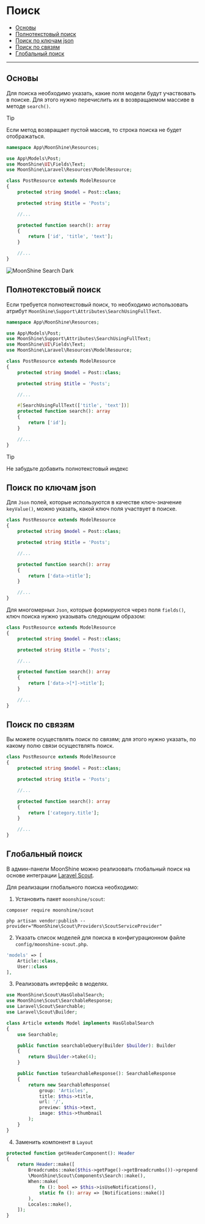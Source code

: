 # Поиск

  - [Основы](#basics)
  - [Полнотекстовый поиск](#fulltext)
  - [Поиск по ключам json](#json)
  - [Поиск по связям](#relation)
  - [Глобальный поиск](#global)

---

<a name="basics"></a>
## Основы

Для поиска необходимо указать, какие поля модели будут участвовать в поиске. Для этого нужно перечислить их в возвращаемом массиве в методе `search()`.

> [!TIP] 
> Если метод возвращает пустой массив, то строка поиска не будет отображаться.

```php
namespace App\MoonShine\Resources;

use App\Models\Post;
use MoonShine\UI\Fields\Text;
use MoonShine\Laravel\Resources\ModelResource;

class PostResource extends ModelResource
{
    protected string $model = Post::class;

    protected string $title = 'Posts';

    //...

    protected function search(): array
    {
        return ['id', 'title', 'text'];
    }

    //...
}
```

![MoonShine Search Dark](https://raw.githubusercontent.com/moonshine-software/doc/3.x/resources/screenshots/search_dark.png)

<a name="fulltext"></a>
## Полнотекстовый поиск

Если требуется полнотекстовый поиск, то необходимо использовать атрибут `MoonShine\Support\Attributes\SearchUsingFullText`.

```php
namespace App\MoonShine\Resources;

use App\Models\Post;
use MoonShine\Support\Attributes\SearchUsingFullText;
use MoonShine\UI\Fields\Text;
use MoonShine\Laravel\Resources\ModelResource;

class PostResource extends ModelResource
{
    protected string $model = Post::class;

    protected string $title = 'Posts';

    //...

    #[SearchUsingFullText(['title', 'text'])]
    protected function search(): array
    {
        return ['id'];
    }

    //...
}
```

> [!TIP] 
> Не забудьте добавить полнотекстовый индекс

<a name="json"></a>
## Поиск по ключам json

Для `Json` полей, которые используются в качестве ключ-значение `keyValue()`, можно указать, какой ключ поля участвует в поиске.

```php
class PostResource extends ModelResource
{
    protected string $model = Post::class;

    protected string $title = 'Posts';

    //...

    protected function search(): array
    {
        return ['data->title'];
    }

    //...
}
```

Для многомерных `Json`, которые формируются через поля `fields()`, ключ поиска нужно указывать следующим образом:

```php
class PostResource extends ModelResource
{
    protected string $model = Post::class;

    protected string $title = 'Posts';

    //...

    protected function search(): array
    {
        return ['data->[*]->title'];
    }

    //...
}
```

<a name="relation"></a>
## Поиск по связям

Вы можете осуществлять поиск по связям; для этого нужно указать, по какому полю связи осуществлять поиск.

```php
class PostResource extends ModelResource
{
    protected string $model = Post::class;

    protected string $title = 'Posts';

    //...

    protected function search(): array
    {
        return ['category.title'];
    }

    //...
}
```

<a name="global"></a>
## Глобальный поиск

В админ-панели MoonShine можно реализовать глобальный поиск на основе интеграции
[Laravel Scout](https://laravel.com/docs/scout).

Для реализации глобального поиска необходимо:

1. Установить пакет `moonshine/scout`:

```shell
composer require moonshine/scout
```

```shell
php artisan vendor:publish --provider="MoonShine\Scout\Providers\ScoutServiceProvider"
```

2. Указать список моделей для поиска в конфигурационном файле `config/moonshine-scout.php`.

```php
'models' => [
    Article::class,
    User::class
],
```

3. Реализовать интерфейс в моделях.

```php
use MoonShine\Scout\HasGlobalSearch;
use MoonShine\Scout\SearchableResponse;
use Laravel\Scout\Searchable;
use Laravel\Scout\Builder;

class Article extends Model implements HasGlobalSearch
{
    use Searchable;

    public function searchableQuery(Builder $builder): Builder
    {
        return $builder->take(4);
    }

    public function toSearchableResponse(): SearchableResponse
    {
        return new SearchableResponse(
            group: 'Articles',
            title: $this->title,
            url: '/',
            preview: $this->text,
            image: $this->thumbnail
        );
    }
}
```

4. Заменить компонент в `Layout`

```php
protected function getHeaderComponent(): Header
{
    return Header::make([
        Breadcrumbs::make($this->getPage()->getBreadcrumbs())->prepend($this->getHomeUrl(), icon: 'home'),
        \MoonShine\Scout\Components\Search::make(),
        When::make(
            fn (): bool => $this->isUseNotifications(),
            static fn (): array => [Notifications::make()]
        ),
        Locales::make(),
    ]);
}
```
